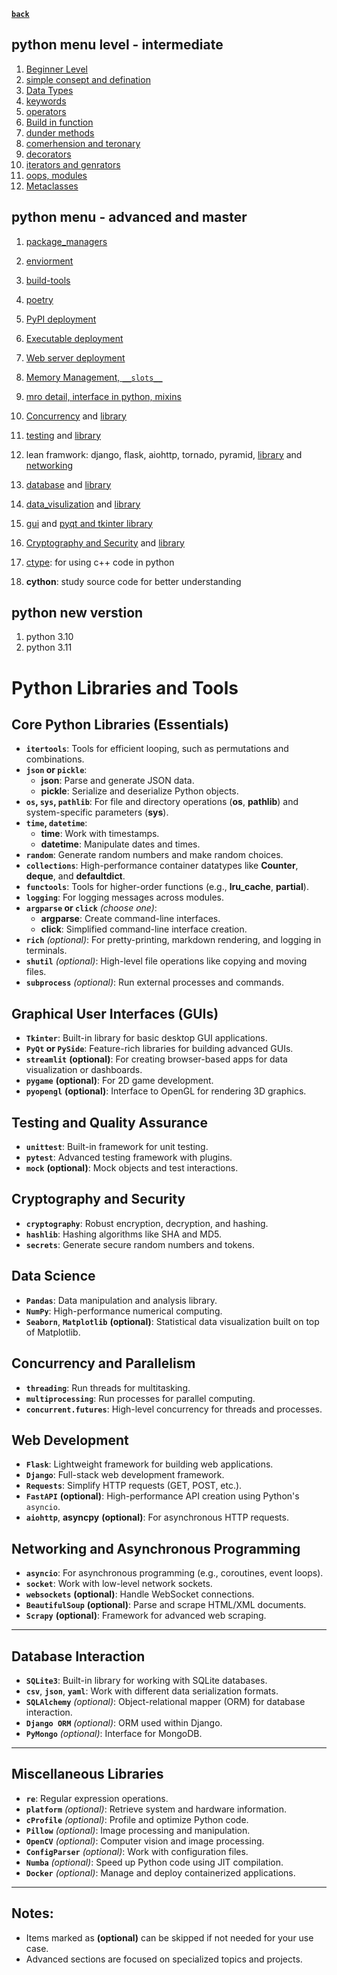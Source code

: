 **[`back`](../README.md)**

## python menu level - intermediate
1. [Beginner Level](./beginner.md)
2. [simple consept and defination](./consept_and_defination.md)
3. [Data Types](./data_types.md)
4. [keywords](./keywords.md)
5. [operators](./operators.md)
6. [Build in function](./build-in-function.md)
7. [dunder methods](./dunder_methods.md)
8. [comerhension and teronary](./comerhension.md)
9. [decorators](./decorators.md)
10. [iterators and genrators](./iterators.md)
11. [oops, modules](./oops.md)
12. [Metaclasses](./metaclass.md)
    

## python menu - advanced and master
1. [package_managers](./package_manager.md)
2. [enviorment](./enviorment_and_tools.md)
3. [build-tools](./build_tools.md)
4. [poetry](./poetry.md)
4. [PyPI deployment](./packaging.md)
5. [Executable deployment](./application_dev.md)
6. [Web server deployment](./web_server_deployment.md)

6. [Memory Management, `__slots__`](./memory_managemnt.md)
7. [mro detail, interface in python, mixins]()
8.  [Concurrency](./concurancy.md) and [library](#concurrency-and-parallelism)
9.  [testing](./testing.md) and [library](#testing-and-quality-assurance)
10. lean framwork: django, flask, aiohttp, tornado, pyramid, [library](#web-development) and [networking](#networking-and-asynchronous-programming)
11. [database](database.md) and [library](#database-interaction)
12. [data_visulization](some.md) and [library](#data-science)
13. [gui](some.md) and [pyqt and tkinter library](#graphical-user-interfaces-guis)
14. [Cryptography and Security](some.md) and [library](#cryptography-and-security)
15. [ctype](ctype.md): for using c++ code in python
16. **cython**: study source code for better understanding

## python new verstion
1. python 3.10
2. python 3.11



# Python Libraries and Tools

## Core Python Libraries (Essentials)
- **`itertools`**: Tools for efficient looping, such as permutations and combinations.
- **`json` or `pickle`**: 
  - **json**: Parse and generate JSON data.
  - **pickle**: Serialize and deserialize Python objects.
- **`os`, `sys`, `pathlib`**: For file and directory operations (**os**, **pathlib**) and system-specific parameters (**sys**).
- **`time`, `datetime`**: 
  - **time**: Work with timestamps.
  - **datetime**: Manipulate dates and times.
- **`random`**: Generate random numbers and make random choices.
- **`collections`**: High-performance container datatypes like **Counter**, **deque**, and **defaultdict**.
- **`functools`**: Tools for higher-order functions (e.g., **lru_cache**, **partial**).
- **`logging`**: For logging messages across modules.
- **`argparse` or `click`** *(choose one)*:
  - **argparse**: Create command-line interfaces.
  - **click**: Simplified command-line interface creation.
- **`rich`** *(optional)*: For pretty-printing, markdown rendering, and logging in terminals.
- **`shutil`** *(optional)*: High-level file operations like copying and moving files.
- **`subprocess`** *(optional)*: Run external processes and commands.

## Graphical User Interfaces (GUIs)
- **`Tkinter`**: Built-in library for basic desktop GUI applications.
- **`PyQt` or `PySide`**: Feature-rich libraries for building advanced GUIs.
- **`streamlit`** **(optional)**: For creating browser-based apps for data visualization or dashboards.
- **`pygame`** **(optional)**: For 2D game development.
- **`pyopengl`** **(optional)**: Interface to OpenGL for rendering 3D graphics.

## Testing and Quality Assurance
- **`unittest`**: Built-in framework for unit testing.
- **`pytest`**: Advanced testing framework with plugins.
- **`mock`** **(optional)**: Mock objects and test interactions.


## Cryptography and Security
- **`cryptography`**: Robust encryption, decryption, and hashing.
- **`hashlib`**: Hashing algorithms like SHA and MD5.
- **`secrets`**: Generate secure random numbers and tokens.

## Data Science
- **`Pandas`**: Data manipulation and analysis library.
- **`NumPy`**: High-performance numerical computing.
- **`Seaborn`**, **`Matplotlib`** **(optional)**: Statistical data visualization built on top of Matplotlib.

## Concurrency and Parallelism
- **`threading`**: Run threads for multitasking.
- **`multiprocessing`**: Run processes for parallel computing.
- **`concurrent.futures`**: High-level concurrency for threads and processes.

## Web Development
- **`Flask`**: Lightweight framework for building web applications.
- **`Django`**: Full-stack web development framework.
- **`Requests`**: Simplify HTTP requests (GET, POST, etc.).
- **`FastAPI`** **(optional)**: High-performance API creation using Python's `asyncio`.
- **`aiohttp`**, **asyncpy** **(optional)**: For asynchronous HTTP requests.

## Networking and Asynchronous Programming
- **`asyncio`**: For asynchronous programming (e.g., coroutines, event loops).
- **`socket`**: Work with low-level network sockets.
- **`websockets`** **(optional)**: Handle WebSocket connections.
- **`BeautifulSoup`** **(optional)**: Parse and scrape HTML/XML documents.
- **`Scrapy`** **(optional)**: Framework for advanced web scraping.

---

## Database Interaction
- **`SQLite3`**: Built-in library for working with SQLite databases.
- **`csv`**, **`json`**, **`yaml`**: Work with different data serialization formats.
- **`SQLAlchemy`** *(optional)*: Object-relational mapper (ORM) for database interaction.
- **`Django ORM`** *(optional)*: ORM used within Django.
- **`PyMongo`** *(optional)*: Interface for MongoDB.

---

## Miscellaneous Libraries
- **`re`**: Regular expression operations.
- **`platform`** *(optional)*: Retrieve system and hardware information.
- **`cProfile`** *(optional)*: Profile and optimize Python code.
- **`Pillow`** *(optional)*: Image processing and manipulation.
- **`OpenCV`** *(optional)*: Computer vision and image processing.
- **`ConfigParser`** *(optional)*: Work with configuration files.
- **`Numba`** *(optional)*: Speed up Python code using JIT compilation.
- **`Docker`** *(optional)*: Manage and deploy containerized applications.

---

## Notes:
- Items marked as **(optional)** can be skipped if not needed for your use case.
- Advanced sections are focused on specialized topics and projects.
